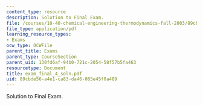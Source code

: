 ```yaml
---
content_type: resource
description: Solution to Final Exam.
file: /courses/10-40-chemical-engineering-thermodynamics-fall-2003/89cbde56a4e1ca83da46085e45f0a489_exam_final_4_soln.pdf
file_type: application/pdf
learning_resource_types:
- Exams
ocw_type: OCWFile
parent_title: Exams
parent_type: CourseSection
parent_uid: 130fd6af-94b0-721c-2054-58f57b5fa463
resourcetype: Document
title: exam_final_4_soln.pdf
uid: 89cbde56-a4e1-ca83-da46-085e45f0a489
---
```

Solution to Final Exam.

